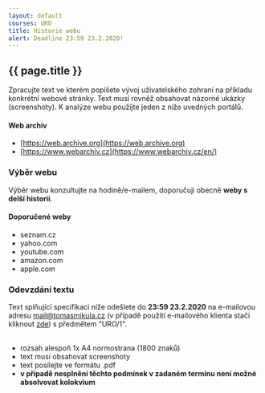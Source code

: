 ```yaml
---
layout: default
courses: URO
title: Historie webu
alert: Deadline 23:59 23.2.2020!
---
```


## {{ page.title }}

Zpracujte text ve kterém popíšete vývoj uživatelského zohraní na příkladu konkrétní webové stránky. Text musí rovněž obsahovat názorné ukázky (screenshoty). K analýze webu použíjte jeden z níže uvedných portálů.

#### Web archiv
* [https://web.archive.org](https://web.archive.org)
* [https://www.webarchiv.cz](https://www.webarchiv.cz/en/)

### Výběr webu
Výběr webu konzultujte na hodině/e-mailem, doporučuji obecně **weby s delší historii**.

#### Doporučené weby
* seznam.cz
* yahoo.com
* youtube.com
* amazon.com
* apple.com

### Odevzdání textu

Text splňující specifikaci níže odešlete do **23:59 23.2.2020** na e-mailovou adresu [mail@tomasmikula.cz](mailto:mail@tomasmikula.cz?subject=URO/1) (v případě použítí e-mailového klienta stačí kliknout [zde](mailto:mail@tomasmikula.cz?subject=URO/1)) s předmětem "URO/1".
<br>
<br>
* rozsah alespoň 1x A4 normostrana (1800 znaků)
* text musí obsahovat screenshoty
* text posílejte ve formátu .pdf
* **v případě nesplnění těchto podmínek v zadaném termínu není možné absolvovat kolokvium**
